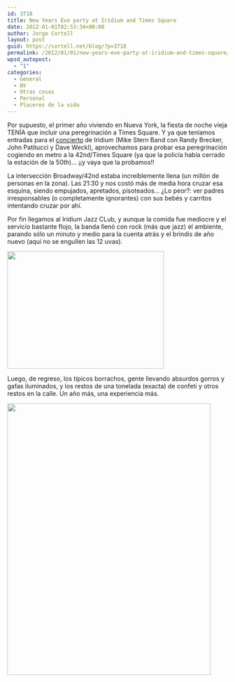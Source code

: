 ```yaml
---
id: 3718
title: New Years Eve party at Iridium and Times Square
date: 2012-01-01T02:53:34+00:00
author: Jorge Cortell
layout: post
guid: https://cortell.net/blog/?p=3718
permalink: /2012/01/01/new-years-eve-party-at-iridium-and-times-square/
wpsd_autopost:
  - "1"
categories:
  - General
  - NY
  - Otras cosas
  - Personal
  - Placeres de la vida
---
```

Por supuesto, el primer año viviendo en Nueva York, la fiesta de noche vieja TENÍA que incluir una peregrinación a Times Square. Y ya que teníamos entradas para el <a title="https://theiridium.com/events/527/new-years-eve-w-the-mike-stern-band-featuring-randy-brecker-john-patitucci-dave-weckl/" href="https://theiridium.com/events/527/new-years-eve-w-the-mike-stern-band-featuring-randy-brecker-john-patitucci-dave-weckl/" target="_blank">concierto</a> de Iridium (Mike Stern Band con Randy Brecker, John Patitucci y Dave Weckl), aprovechamos para probar esa peregrinación cogiendo en metro a la 42nd/Times Square (ya que la policía había cerrado la estación de la 50th)... ¡¡y vaya que la probamos!!

La intersección Broadway/42nd estaba increíblemente llena (un millón de personas en la zona). Las 21:30 y nos costó más de media hora cruzar esa esquina, siendo empujados, apretados, pisoteados... ¿Lo peor?: ver padres irresponsables (o completamente ignorantes) con sus bebés y carritos intentando cruzar por ahí.

Por fin llegamos al Iridium Jazz CLub, y aunque la comida fue mediocre y el servicio bastante flojo, la banda llenó con rock (más que jazz) el ambiente, parando sólo un minuto y medio para la cuenta atrás y el brindis de año nuevo (aquí no se engullen las 12 uvas).

<img class="aligncenter" title="concert" src="https://lh3.googleusercontent.com/-Lmfel7JVEpk/Tv_uOQ0mXyI/AAAAAAAAAEY/CBNrVKMvVQI/w359-h269-k/20111231_230829.jpg" alt="" width="358" height="268" />

Luego, de regreso, los típicos borrachos, gente llevando absurdos gorros y gafas iluminados, y los restos de una tonelada (exacta) de confeti y otros restos en la calle. Un año más, una experiencia más.

<img class="aligncenter" title="Trash on the streets" src="https://lh3.googleusercontent.com/-42HxmgwUFF8/Tv_1keWON_I/AAAAAAAAAEk/b0KyGZWNXNE/w465-h620-k/20120101_005529.jpg" alt="" width="465" height="620" />